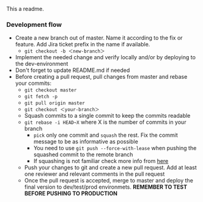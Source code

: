 This a readme.

### Development flow

- Create a new branch out of master. Name it according to the fix or feature. Add Jira ticket prefix in the name if available.
  - `git checkout -b ＜new-branch＞`
- Implement the needed change and verify locally and/or by deploying to the dev-environment
- Don't forget to update README.md if needed
- Before creating a pull request, pull changes from master and rebase your commits:
  - `git checkout master`
  - `git fetch -p`
  - `git pull origin master`
  - `git checkout ＜your-branch＞`
  - Squash commits to a single commit to keep the commits readable
  - `git rebase -i HEAD~X` where X is the number of commits in your branch
    - `pick` only one commit and `squash` the rest. Fix the commit message to be as informative as possible
    - You need to use `git push --force-with-lease` when pushing the squashed commit to the remote branch
    - If squashing is not familiar check more info from [here](https://medium.com/@slamflipstrom/a-beginners-guide-to-squashing-commits-with-git-rebase-8185cf6e62ec)
  - Push your changes to git and create a new pull request. Add at least one reviewer and relevant comments in the pull request
  - Once the pull request is accepted, merge to master and deploy the final version to dev/test/prod environmets. **REMEMBER TO TEST BEFORE PUSHING TO PRODUCTION**